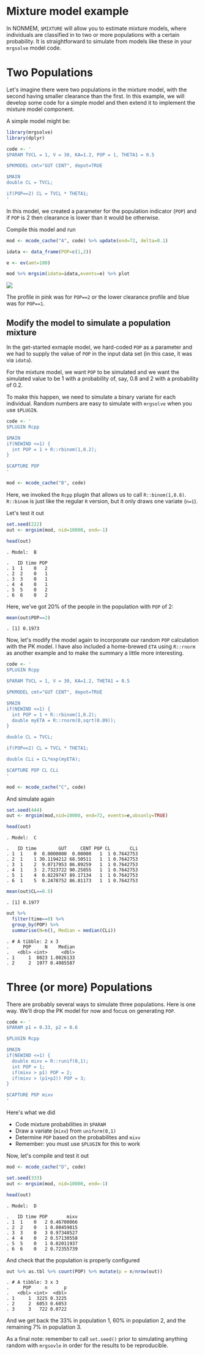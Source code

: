 Mixture model example
================

In NONMEM, `$MIXTURE` will allow you to estimate mixture models, where individuals are classified in to two or more populations with a certain probability. It is straightforward to simulate from models like these in your `mrgsolve` model code.

Two Populations
===============

Let's imagine there were two populations in the mixture model, with the second having smaller clearance than the first. In this example, we will develop some code for a simple model and then extend it to implement the mixture model component.

A simple model might be:

``` r
library(mrgsolve)
library(dplyr)

code <- '
$PARAM TVCL = 1, V = 30, KA=1.2, POP = 1, THETA1 = 0.5

$PKMODEL cmt="GUT CENT", depot=TRUE

$MAIN
double CL = TVCL;

if(POP==2) CL = TVCL * THETA1;
'
```

In this model, we created a parameter for the population indicator (`POP`) and if `POP` is 2 then clearance is lower than it would be otherwise.

Compile this model and run

``` r
mod <- mcode_cache("A", code) %>% update(end=72, delta=0.1)

idata <- data_frame(POP=c(1,2))

e <- ev(amt=100)

mod %>% mrgsim(idata=idata,events=e) %>% plot
```

![](img/mixtureunnamed-chunk-3-1.png)

The profile in pink was for `POP==2` or the lower clearance profile and blue was for `POP==1`.

Modify the model to simulate a population mixture
-------------------------------------------------

In the get-started exmaple model, we hard-coded `POP` as a parameter and we had to supply the value of `POP` in the input data set (in this case, it was via `idata`).

For the mixture model, we want `POP` to be simulated and we want the simulated value to be 1 with a probability of, say, 0.8 and 2 with a probability of 0.2.

To make this happen, we need to simulate a binary variate for each individual. Random numbers are easy to simulate with `mrgsolve` when you use `$PLUGIN`.

``` r
code <- '
$PLUGIN Rcpp

$MAIN
if(NEWIND <=1) {
  int POP = 1 + R::rbinom(1,0.2);
}

$CAPTURE POP
'

mod <- mcode_cache("B", code)
```

Here, we invoked the `Rcpp` plugin that allows us to call `R::binom(1,0.8)`. `R::binom` is just like the regular `R` version, but it only draws one variate (`n=1`).

Let's test it out

``` r
set.seed(222)
out <- mrgsim(mod, nid=10000, end=-1)

head(out)
```

    . Model:  B

    .   ID time POP
    . 1  1    0   2
    . 2  2    0   1
    . 3  3    0   1
    . 4  4    0   1
    . 5  5    0   2
    . 6  6    0   2

Here, we've got 20% of the people in the population with `POP` of 2:

``` r
mean(out$POP==2)
```

    . [1] 0.1973

Now, let's modify the model again to incorporate our random `POP` calculation with the PK model. I have also included a home-brewed `ETA` using `R::rnorm` as another example and to make the summary a little more interesting.

``` r
code <- '
$PLUGIN Rcpp

$PARAM TVCL = 1, V = 30, KA=1.2, THETA1 = 0.5

$PKMODEL cmt="GUT CENT", depot=TRUE

$MAIN
if(NEWIND <=1) {
  int POP = 1 + R::rbinom(1,0.2);
  double myETA = R::rnorm(0,sqrt(0.09));
}

double CL = TVCL;

if(POP==2) CL = TVCL * THETA1;

double CLi = CL*exp(myETA);

$CAPTURE POP CL CLi
'

mod <- mcode_cache("C", code)
```

And simulate again

``` r
set.seed(444)
out <- mrgsim(mod,nid=10000, end=72, events=e,obsonly=TRUE)
```

``` r
head(out)
```

    . Model:  C

    .   ID time        GUT     CENT POP CL       CLi
    . 1  1    0  0.0000000  0.00000   1  1 0.7642753
    . 2  1    1 30.1194212 68.50511   1  1 0.7642753
    . 3  1    2  9.0717953 86.89259   1  1 0.7642753
    . 4  1    3  2.7323722 90.25855   1  1 0.7642753
    . 5  1    4  0.8229747 89.17134   1  1 0.7642753
    . 6  1    5  0.2478752 86.81173   1  1 0.7642753

``` r
mean(out$CL==0.5)
```

    . [1] 0.1977

``` r
out %>% 
  filter(time==0) %>%
  group_by(POP) %>% 
  summarise(N=n(), Median = median(CLi))
```

    . # A tibble: 2 x 3
    .     POP     N    Median
    .   <dbl> <int>     <dbl>
    . 1     1  8023 1.0026133
    . 2     2  1977 0.4985587

Three (or more) Populations
===========================

There are probably several ways to simulate three populations. Here is one way. We'll drop the PK model for now and focus on generating `POP`.

``` r
code <- '
$PARAM p1 = 0.33, p2 = 0.6

$PLUGIN Rcpp

$MAIN
if(NEWIND <=1) {
  double mixv = R::runif(0,1);
  int POP = 1;
  if(mixv > p1) POP = 2;
  if(mixv > (p1+p2)) POP = 3;
}

$CAPTURE POP mixv
'
```

Here's what we did

-   Code mixture probabilities in `$PARAM`
-   Draw a variate (`mixv`) from `uniform(0,1)`
-   Determine `POP` based on the probabilites and `mixv`
-   Remember: you must use `$PLUGIN` for this to work

Now, let's compile and test it out

``` r
mod <- mcode_cache("D", code)

set.seed(333)
out <- mrgsim(mod, nid=10000, end=-1)
```

``` r
head(out)
```

    . Model:  D

    .   ID time POP       mixv
    . 1  1    0   2 0.46700066
    . 2  2    0   1 0.08459815
    . 3  3    0   3 0.97348527
    . 4  4    0   2 0.57130558
    . 5  5    0   1 0.02011937
    . 6  6    0   2 0.72355739

And check that the population is properly configured

``` r
out %>% as.tbl %>% count(POP) %>% mutate(p = n/nrow(out))
```

    . # A tibble: 3 x 3
    .     POP     n      p
    .   <dbl> <int>  <dbl>
    . 1     1  3225 0.3225
    . 2     2  6053 0.6053
    . 3     3   722 0.0722

And we get back the 33% in population 1, 60% in population 2, and the remaining 7% in population 3.

As a final note: remember to call `set.seed()` prior to simulating anything random with `mrgsovle` in order for the results to be reproducible.
